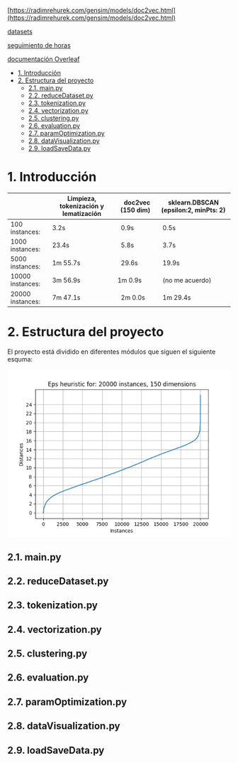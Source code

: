 [https://radimrehurek.com/gensim/models/doc2vec.html](https://radimrehurek.com/gensim/models/doc2vec.html)

[datasets](https://drive.google.com/drive/folders/10w1BTdpTPpNzsvfYKhr-Y2R-h7G4SuJn?usp=drive_link)

[seguimiento de horas](https://docs.google.com/spreadsheets/d/1L2ZBiSUnDmHg6R7CX__1veOn-hM27sVQc-pTQLwuiZo/edit?usp=drive_link)

[documentación Overleaf](https://www.overleaf.com/project/652946916091309cffe6d295)

- [1. Introducción](#1-introducción)
- [2. Estructura del proyecto](#2-estructura-del-proyecto)
  - [2.1. main.py](#21-mainpy)
  - [2.2. reduceDataset.py](#22-reducedatasetpy)
  - [2.3. tokenization.py](#23-tokenizationpy)
  - [2.4. vectorization.py](#24-vectorizationpy)
  - [2.5. clustering.py](#25-clusteringpy)
  - [2.6. evaluation.py](#26-evaluationpy)
  - [2.7. paramOptimization.py](#27-paramoptimizationpy)
  - [2.8. dataVisualization.py](#28-datavisualizationpy)
  - [2.9. loadSaveData.py](#29-loadsavedatapy)



# 1. Introducción

|                 | Limpieza, tokenización y lematización |  doc2vec (150 dim) | sklearn.DBSCAN (epsilon:2, minPts: 2) |
|-----------------|---------------------------------------|--------------------|---------------------------------------|
|100 instances:   |                   3.2s                |          0.9s      |                   0.5s                |
|1000 instances:  |                  23.4s                |          5.8s      |                   3.7s                |
|5000 instances:  |               1m 55.7s                |         29.6s      |                  19.9s                |
|10000 instances: |               3m 56.9s                |       1m 0.9s      |        (no me acuerdo)                |
|20000 instances: |               7m 47.1s                |       2m 0.0s      |               1m 29.4s                |

# 2. Estructura del proyecto
El proyecto está dividido en diferentes módulos que siguen el siguiente esquma:

![](img/elbowMethod/eps20000dim150.png)

## 2.1. main.py

## 2.2. reduceDataset.py

## 2.3. tokenization.py

## 2.4. vectorization.py

## 2.5. clustering.py

## 2.6. evaluation.py

## 2.7. paramOptimization.py

## 2.8. dataVisualization.py

## 2.9. loadSaveData.py
